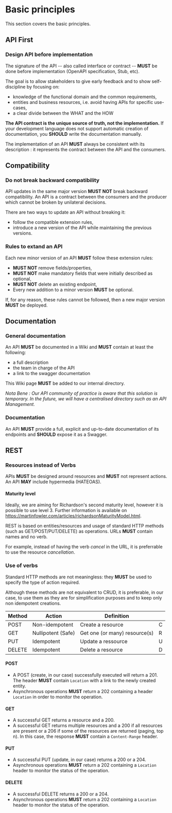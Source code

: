 # Basic principles

This section covers the basic principles.

## API First

### Design API before implementation

The signature of the API -- also called interface or contract -- **MUST** be done before implementation (OpenAPI specification, Stub, etc).

The goal is to allow stakeholders to give early feedback and to show self-discipline by focusing on:

* knowledge of the functional domain and the common requirements,
* entities and business resources, i.e. avoid having APIs for specific use-cases,
* a clear divide between the WHAT and the HOW

**The API contract is the unique source of truth, not the implementation.** If your development language does not support automatic creation of documentation, you **SHOULD** write the documentation manually.

The implementation of an API **MUST** always be consistent with its description : it represents the contract between the API and the consumers.

## Compatibility

### Do not break backward compatibility

API updates in the same major version **MUST NOT** break backward compatibility. An API is a contract between the consumers and the producer which cannot be broken by unilateral decisions.

There are two ways to update an API without breaking it:

* follow the compatible extension rules,
* introduce a new version of the API while maintaining the previous versions.

### Rules to extand an API

Each new minor version of an API **MUST** follow these extension rules:

* **MUST NOT** remove fields/properties,
* **MUST NOT** make mandatory fields that were initially described as optional,
* **MUST NOT** delete an existing endpoint,
* Every new addition to a minor version **MUST** be optional.

If, for any reason, these rules cannot be followed, then a new major version **MUST** be deployed.

## Documentation

### General documentation

An API **MUST** be documented in a Wiki and **MUST** contain at least the following:

* a full description
* the team in charge of the API
* a link to the swagger documentation

This Wiki page **MUST** be added to our internal directory.

_Nota Bene : Our API community of practice is aware that this solution is temporary. In the future, we will have a centralised directory such as an API Management._

### Documentation

An API **MUST** provide a full, explicit and up-to-date documentation of its endpoints and **SHOULD** expose it as a Swagger.

## REST

### Resources instead of Verbs

APIs **MUST** be designed around resources and **MUST** not represent actions. An API **MAY** include hypermedia (HATEOAS).

#### Maturity level

Ideally, we are aiming for Richardson's second maturity level, however it is possible to use level 3. Further information is available on https://martinfowler.com/articles/richardsonMaturityModel.html.

REST is based on entities/resources and usage of standard HTTP methods (such as GET/POST/PUT/DELETE) as operations. URLs **MUST** contain names and no verb.

For example, instead of having the verb _cancel_ in the URL, it is preferrable to use the resource _cancellation_.

### Use of verbs

Standard HTTP methods are not meaningless: they **MUST** be used to specify the type of action required.

Although these methods are not equivalent to CRUD, it is preferable, in our case, to use them as they are for simplification purposes and to keep only non idempotent creations.

| Method   | Action    | Definition |          |
|-----------|-----------|------------|----------|
| POST      | Non-idempotent | Create a resource| C |
| GET      | Nullipotent (Safe) | Get one (or many) resource(s) | R |
| PUT      | Idempotent | Update a ressource | U |
| DELETE      | Idempotent | Delete a resource | D |

#### POST

* A POST (create, in our case) successfully executed will return a 201. The header **MUST** contain `Location` with a link to the newly created entity.
* Asynchronous operations **MUST** return a 202 containing a header `Location` in order to monitor the operation.

#### GET

* A successful GET returns a resource and a 200.
* A successful GET returns multiple resources and a 200 if all resources are present or a 206 if some of the resources are returned (paging, top n). In this case, the response **MUST** contain a `Content-Range` header.

#### PUT

* A successful PUT (update, in our case) returns a 200 or a 204.
* Asynchronous operations **MUST** return a 202 containing a `Location` header to monitor the status of the operation.

#### DELETE

* A successful DELETE returns a 200 or a 204.
* Asynchronous operations **MUST** return a 202 containing a `Location` header to monitor the status of the operation.
